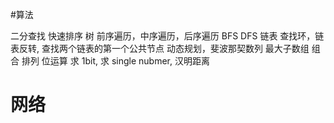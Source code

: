 #算法

二分查找
快速排序
树 前序遍历，中序遍历，后序遍历
BFS
DFS
链表 查找环，链表反转, 查找两个链表的第一个公共节点
动态规划，斐波那契数列 最大子数组
组合
排列
位运算 求 1bit, 求 single nubmer, 汉明距离
# 网络

